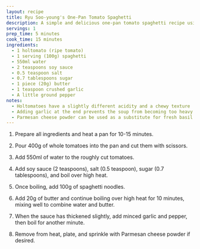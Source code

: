 ```yaml
---
layout: recipe
title: Ryu Soo-young's One-Pan Tomato Spaghetti
description: A simple and delicious one-pan tomato spaghetti recipe using butter instead of tomato sauce
servings: 1
prep_time: 5 minutes
cook_time: 15 minutes
ingredients:
  - 1 holtomato (ripe tomato)
  - 1 serving (100g) spaghetti
  - 550ml water
  - 2 teaspoons soy sauce
  - 0.5 teaspoon salt
  - 0.7 tablespoons sugar
  - 1 piece (20g) butter
  - 1 teaspoon crushed garlic
  - A little ground pepper
notes:
  - Holtomatoes have a slightly different acidity and a chewy texture
  - Adding garlic at the end prevents the soup from becoming too heavy
  - Parmesan cheese powder can be used as a substitute for fresh basil
---
```


1. Prepare all ingredients and heat a pan for 10-15 minutes.

2. Pour 400g of whole tomatoes into the pan and cut them with scissors.

3. Add 550ml of water to the roughly cut tomatoes.

4. Add soy sauce (2 teaspoons), salt (0.5 teaspoon), sugar (0.7 tablespoons), and boil over high heat.

5. Once boiling, add 100g of spaghetti noodles.

6. Add 20g of butter and continue boiling over high heat for 10 minutes, mixing well to combine water and butter.

7. When the sauce has thickened slightly, add minced garlic and pepper, then boil for another minute.

8. Remove from heat, plate, and sprinkle with Parmesan cheese powder if desired.
